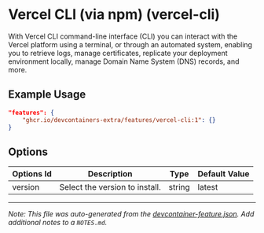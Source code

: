 
# Vercel CLI (via npm) (vercel-cli)

With Vercel CLI command-line interface (CLI) you can interact with the Vercel platform using a terminal, or through an automated system, enabling you to retrieve logs, manage certificates, replicate your deployment environment locally, manage Domain Name System (DNS) records, and more.

## Example Usage

```json
"features": {
    "ghcr.io/devcontainers-extra/features/vercel-cli:1": {}
}
```

## Options

| Options Id | Description | Type | Default Value |
|-----|-----|-----|-----|
| version | Select the version to install. | string | latest |



---

_Note: This file was auto-generated from the [devcontainer-feature.json](devcontainer-feature.json).  Add additional notes to a `NOTES.md`._
